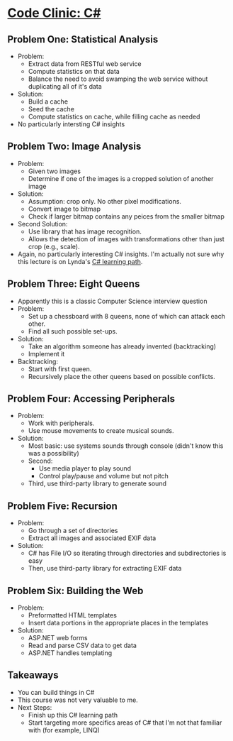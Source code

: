 # [Code Clinic: C#](https://www.lynda.com/C-tutorials/Code-Clinic-C/161815-2.html)

## Problem One: Statistical Analysis

+ Problem:
  + Extract data from RESTful web service
  + Compute statistics on that data
  + Balance the need to avoid swamping the web service without duplicating all of it's data
+ Solution:
  + Build a cache
  + Seed the cache
  + Compute statistics on cache, while filling cache as needed
+ No particularly intersting C# insights

## Problem Two: Image Analysis

+ Problem:
  + Given two images
  + Determine if one of the images is a cropped solution of another image
+ Solution:
  + Assumption: crop only. No other pixel modifications.
  + Convert image to bitmap
  + Check if larger bitmap contains any peices from the smaller bitmap
+ Second Solution:
  + Use library that has image recognition.
  + Allows the detection of images with transformations other than just crop (e.g., scale).
+ Again, no particularly interesting C# insights. I'm actually not sure why this lecture is on
Lynda's [C# learning path](https://www.lynda.com/learning-paths/Developer/become-a-c-developer).

## Problem Three: Eight Queens

+ Apparently this is a classic Computer Science interview question
+ Problem:
  + Set up a chessboard with 8 queens, none of which can attack each other.
  + Find all such possible set-ups.
+ Solution:
  + Take an algorithm someone has already invented (backtracking)
  + Implement it
+ Backtracking:
  + Start with first queen.
  + Recursively place the other queens based on possible conflicts.

## Problem Four: Accessing Peripherals

+ Problem:
  + Work with peripherals.
  + Use mouse movements to create musical sounds.
+ Solution:
  + Most basic: use systems sounds through console (didn't know this was a possibility)
  + Second:
    + Use media player to play sound
    + Control play/pause and volume but not pitch
  + Third, use third-party library to generate sound

## Problem Five: Recursion

+ Problem:
  + Go through a set of directories
  + Extract all images and associated EXIF data
+ Solution:
  + C# has File I/O so iterating through directories and subdirectories is easy
  + Then, use third-party library for extracting EXIF data

## Problem Six: Building the Web

+ Problem:
  + Preformatted HTML templates
  + Insert data portions in the appropriate places in the templates
+ Solution:
  + ASP.NET web forms
  + Read and parse CSV data to get data
  + ASP.NET handles templating

## Takeaways
  
  + You can build things in C#
  + This course was not very valuable to me.
  + Next Steps:
    + Finish up this C# learning path
    + Start targeting more specifics areas of C# that I'm not that familiar with (for example, LINQ)
